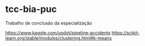 # tcc-bia-puc
Trabalho de conclusão da especialização

https://www.kaggle.com/usdot/pipeline-accidents
https://scikit-learn.org/stable/modules/clustering.html#k-means
